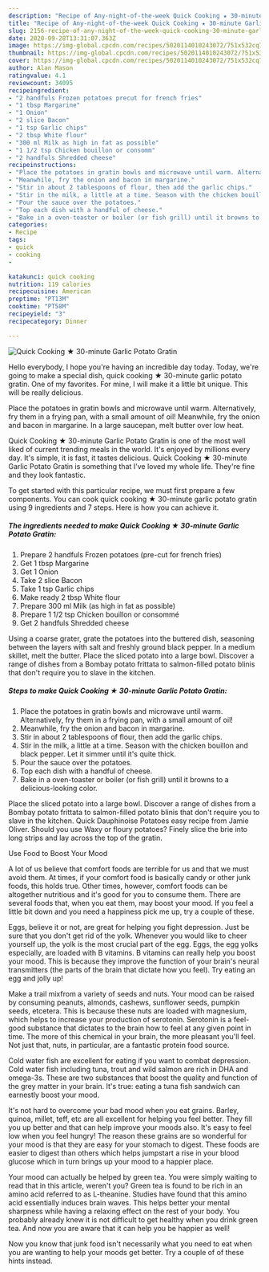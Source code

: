 ```yaml
---
description: "Recipe of Any-night-of-the-week Quick Cooking ★ 30-minute Garlic Potato Gratin"
title: "Recipe of Any-night-of-the-week Quick Cooking ★ 30-minute Garlic Potato Gratin"
slug: 2156-recipe-of-any-night-of-the-week-quick-cooking-30-minute-garlic-potato-gratin
date: 2020-09-28T13:31:07.363Z
image: https://img-global.cpcdn.com/recipes/5020114010243072/751x532cq70/quick-cooking-★-30-minute-garlic-potato-gratin-recipe-main-photo.jpg
thumbnail: https://img-global.cpcdn.com/recipes/5020114010243072/751x532cq70/quick-cooking-★-30-minute-garlic-potato-gratin-recipe-main-photo.jpg
cover: https://img-global.cpcdn.com/recipes/5020114010243072/751x532cq70/quick-cooking-★-30-minute-garlic-potato-gratin-recipe-main-photo.jpg
author: Alan Mason
ratingvalue: 4.1
reviewcount: 34095
recipeingredient:
- "2 handfuls Frozen potatoes precut for french fries"
- "1 tbsp Margarine"
- "1 Onion"
- "2 slice Bacon"
- "1 tsp Garlic chips"
- "2 tbsp White flour"
- "300 ml Milk as high in fat as possible"
- "1 1/2 tsp Chicken bouillon or consomm"
- "2 handfuls Shredded cheese"
recipeinstructions:
- "Place the potatoes in gratin bowls and microwave until warm. Alternatively, fry them in a frying pan, with a small amount of oil!"
- "Meanwhile, fry the onion and bacon in margarine."
- "Stir in about 2 tablespoons of flour, then add the garlic chips."
- "Stir in the milk, a little at a time. Season with the chicken bouillon and black pepper. Let it simmer until it&#39;s quite thick."
- "Pour the sauce over the potatoes."
- "Top each dish with a handful of cheese."
- "Bake in a oven-toaster or boiler (or fish grill) until it browns to a delicious-looking color."
categories:
- Recipe
tags:
- quick
- cooking
- 

katakunci: quick cooking  
nutrition: 119 calories
recipecuisine: American
preptime: "PT13M"
cooktime: "PT58M"
recipeyield: "3"
recipecategory: Dinner

---
```



![Quick Cooking ★ 30-minute Garlic Potato Gratin](https://img-global.cpcdn.com/recipes/5020114010243072/751x532cq70/quick-cooking-★-30-minute-garlic-potato-gratin-recipe-main-photo.jpg)

Hello everybody, I hope you're having an incredible day today. Today, we're going to make a special dish, quick cooking ★ 30-minute garlic potato gratin. One of my favorites. For mine, I will make it a little bit unique. This will be really delicious.

Place the potatoes in gratin bowls and microwave until warm. Alternatively, fry them in a frying pan, with a small amount of oil! Meanwhile, fry the onion and bacon in margarine. In a large saucepan, melt butter over low heat.

Quick Cooking ★ 30-minute Garlic Potato Gratin is one of the most well liked of current trending meals in the world. It's enjoyed by millions every day. It's simple, it is fast, it tastes delicious. Quick Cooking ★ 30-minute Garlic Potato Gratin is something that I've loved my whole life. They're fine and they look fantastic.


To get started with this particular recipe, we must first prepare a few components. You can cook quick cooking ★ 30-minute garlic potato gratin using 9 ingredients and 7 steps. Here is how you can achieve it.

<!--inarticleads1-->

##### The ingredients needed to make Quick Cooking ★ 30-minute Garlic Potato Gratin:

1. Prepare 2 handfuls Frozen potatoes (pre-cut for french fries)
1. Get 1 tbsp Margarine
1. Get 1 Onion
1. Take 2 slice Bacon
1. Take 1 tsp Garlic chips
1. Make ready 2 tbsp White flour
1. Prepare 300 ml Milk (as high in fat as possible)
1. Prepare 1 1/2 tsp Chicken bouillon or consommé
1. Get 2 handfuls Shredded cheese


Using a coarse grater, grate the potatoes into the buttered dish, seasoning between the layers with salt and freshly ground black pepper. In a medium skillet, melt the butter. Place the sliced potato into a large bowl. Discover a range of dishes from a Bombay potato frittata to salmon-filled potato blinis that don&#39;t require you to slave in the kitchen. 

<!--inarticleads2-->

##### Steps to make Quick Cooking ★ 30-minute Garlic Potato Gratin:

1. Place the potatoes in gratin bowls and microwave until warm. Alternatively, fry them in a frying pan, with a small amount of oil!
1. Meanwhile, fry the onion and bacon in margarine.
1. Stir in about 2 tablespoons of flour, then add the garlic chips.
1. Stir in the milk, a little at a time. Season with the chicken bouillon and black pepper. Let it simmer until it&#39;s quite thick.
1. Pour the sauce over the potatoes.
1. Top each dish with a handful of cheese.
1. Bake in a oven-toaster or boiler (or fish grill) until it browns to a delicious-looking color.


Place the sliced potato into a large bowl. Discover a range of dishes from a Bombay potato frittata to salmon-filled potato blinis that don&#39;t require you to slave in the kitchen. Quick Dauphinoise Potatoes easy recipe from Jamie Oliver. Should you use Waxy or floury potatoes? Finely slice the brie into long strips and lay across the top of the gratin. 

Use Food to Boost Your Mood


A lot of us believe that comfort foods are terrible for us and that we must avoid them. At times, if your comfort food is basically candy or other junk foods, this holds true. Other times, however, comfort foods can be altogether nutritious and it's good for you to consume them. There are several foods that, when you eat them, may boost your mood. If you feel a little bit down and you need a happiness pick me up, try a couple of these.

Eggs, believe it or not, are great for helping you fight depression. Just be sure that you don't get rid of the yolk. Whenever you would like to cheer yourself up, the yolk is the most crucial part of the egg. Eggs, the egg yolks especially, are loaded with B vitamins. B vitamins can really help you boost your mood. This is because they improve the function of your brain's neural transmitters (the parts of the brain that dictate how you feel). Try eating an egg and jolly up!

Make a trail mixfrom a variety of seeds and nuts. Your mood can be raised by consuming peanuts, almonds, cashews, sunflower seeds, pumpkin seeds, etcetera. This is because these nuts are loaded with magnesium, which helps to increase your production of serotonin. Serotonin is a feel-good substance that dictates to the brain how to feel at any given point in time. The more of this chemical in your brain, the more pleasant you'll feel. Not just that, nuts, in particular, are a fantastic protein food source.

Cold water fish are excellent for eating if you want to combat depression. Cold water fish including tuna, trout and wild salmon are rich in DHA and omega-3s. These are two substances that boost the quality and function of the grey matter in your brain. It's true: eating a tuna fish sandwich can earnestly boost your mood. 

It's not hard to overcome your bad mood when you eat grains. Barley, quinoa, millet, teff, etc are all excellent for helping you feel better. They fill you up better and that can help improve your moods also. It's easy to feel low when you feel hungry! The reason these grains are so wonderful for your mood is that they are easy for your stomach to digest. These foods are easier to digest than others which helps jumpstart a rise in your blood glucose which in turn brings up your mood to a happier place.

Your mood can actually be helped by green tea. You were simply waiting to read that in this article, weren't you? Green tea is found to be rich in an amino acid referred to as L-theanine. Studies have found that this amino acid essentially induces brain waves. This helps better your mental sharpness while having a relaxing effect on the rest of your body. You probably already knew it is not difficult to get healthy when you drink green tea. And now you are aware that it can help you be happier as well!

Now you know that junk food isn't necessarily what you need to eat when you are wanting to help your moods get better. Try  a  couple of  of  these  hints  instead.

